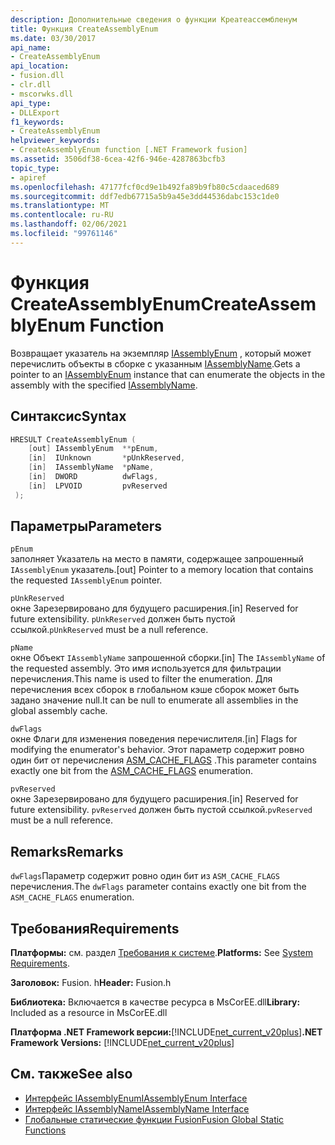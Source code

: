 ```yaml
---
description: Дополнительные сведения о функции Креатеассембленум
title: Функция CreateAssemblyEnum
ms.date: 03/30/2017
api_name:
- CreateAssemblyEnum
api_location:
- fusion.dll
- clr.dll
- mscorwks.dll
api_type:
- DLLExport
f1_keywords:
- CreateAssemblyEnum
helpviewer_keywords:
- CreateAssemblyEnum function [.NET Framework fusion]
ms.assetid: 3506df38-6cea-42f6-946e-4287863bcfb3
topic_type:
- apiref
ms.openlocfilehash: 47177fcf0cd9e1b492fa89b9fb80c5cdaaced689
ms.sourcegitcommit: ddf7edb67715a5b9a45e3dd44536dabc153c1de0
ms.translationtype: MT
ms.contentlocale: ru-RU
ms.lasthandoff: 02/06/2021
ms.locfileid: "99761146"
---
```

# <a name="createassemblyenum-function"></a><span data-ttu-id="408f2-103">Функция CreateAssemblyEnum</span><span class="sxs-lookup"><span data-stu-id="408f2-103">CreateAssemblyEnum Function</span></span>

<span data-ttu-id="408f2-104">Возвращает указатель на экземпляр [IAssemblyEnum](iassemblyenum-interface.md) , который может перечислить объекты в сборке с указанным [IAssemblyName](iassemblyname-interface.md).</span><span class="sxs-lookup"><span data-stu-id="408f2-104">Gets a pointer to an [IAssemblyEnum](iassemblyenum-interface.md) instance that can enumerate the objects in the assembly with the specified [IAssemblyName](iassemblyname-interface.md).</span></span>  
  
## <a name="syntax"></a><span data-ttu-id="408f2-105">Синтаксис</span><span class="sxs-lookup"><span data-stu-id="408f2-105">Syntax</span></span>  
  
```cpp  
HRESULT CreateAssemblyEnum (  
    [out] IAssemblyEnum  **pEnum,  
    [in]  IUnknown       *pUnkReserved,  
    [in]  IAssemblyName  *pName,  
    [in]  DWORD          dwFlags,  
    [in]  LPVOID         pvReserved  
 );  
```  
  
## <a name="parameters"></a><span data-ttu-id="408f2-106">Параметры</span><span class="sxs-lookup"><span data-stu-id="408f2-106">Parameters</span></span>  

 `pEnum`  
 <span data-ttu-id="408f2-107">заполняет Указатель на место в памяти, содержащее запрошенный `IAssemblyEnum` указатель.</span><span class="sxs-lookup"><span data-stu-id="408f2-107">[out] Pointer to a memory location that contains the requested `IAssemblyEnum` pointer.</span></span>  
  
 `pUnkReserved`  
 <span data-ttu-id="408f2-108">окне Зарезервировано для будущего расширения.</span><span class="sxs-lookup"><span data-stu-id="408f2-108">[in] Reserved for future extensibility.</span></span> <span data-ttu-id="408f2-109">`pUnkReserved` должен быть пустой ссылкой.</span><span class="sxs-lookup"><span data-stu-id="408f2-109">`pUnkReserved` must be a null reference.</span></span>  
  
 `pName`  
 <span data-ttu-id="408f2-110">окне Объект `IAssemblyName` запрошенной сборки.</span><span class="sxs-lookup"><span data-stu-id="408f2-110">[in] The `IAssemblyName` of the requested assembly.</span></span> <span data-ttu-id="408f2-111">Это имя используется для фильтрации перечисления.</span><span class="sxs-lookup"><span data-stu-id="408f2-111">This name is used to filter the enumeration.</span></span> <span data-ttu-id="408f2-112">Для перечисления всех сборок в глобальном кэше сборок может быть задано значение null.</span><span class="sxs-lookup"><span data-stu-id="408f2-112">It can be null to enumerate all assemblies in the global assembly cache.</span></span>  
  
 `dwFlags`  
 <span data-ttu-id="408f2-113">окне Флаги для изменения поведения перечислителя.</span><span class="sxs-lookup"><span data-stu-id="408f2-113">[in] Flags for modifying the enumerator's behavior.</span></span> <span data-ttu-id="408f2-114">Этот параметр содержит ровно один бит от перечисления [ASM_CACHE_FLAGS](asm-cache-flags-enumeration.md) .</span><span class="sxs-lookup"><span data-stu-id="408f2-114">This parameter contains exactly one bit from the [ASM_CACHE_FLAGS](asm-cache-flags-enumeration.md) enumeration.</span></span>  
  
 `pvReserved`  
 <span data-ttu-id="408f2-115">окне Зарезервировано для будущего расширения.</span><span class="sxs-lookup"><span data-stu-id="408f2-115">[in] Reserved for future extensibility.</span></span> <span data-ttu-id="408f2-116">`pvReserved` должен быть пустой ссылкой.</span><span class="sxs-lookup"><span data-stu-id="408f2-116">`pvReserved` must be a null reference.</span></span>  
  
## <a name="remarks"></a><span data-ttu-id="408f2-117">Remarks</span><span class="sxs-lookup"><span data-stu-id="408f2-117">Remarks</span></span>  

 <span data-ttu-id="408f2-118">`dwFlags`Параметр содержит ровно один бит из `ASM_CACHE_FLAGS` перечисления.</span><span class="sxs-lookup"><span data-stu-id="408f2-118">The `dwFlags` parameter contains exactly one bit from the `ASM_CACHE_FLAGS` enumeration.</span></span>  
  
## <a name="requirements"></a><span data-ttu-id="408f2-119">Требования</span><span class="sxs-lookup"><span data-stu-id="408f2-119">Requirements</span></span>  

 <span data-ttu-id="408f2-120">**Платформы:** см. раздел [Требования к системе](../../get-started/system-requirements.md).</span><span class="sxs-lookup"><span data-stu-id="408f2-120">**Platforms:** See [System Requirements](../../get-started/system-requirements.md).</span></span>  
  
 <span data-ttu-id="408f2-121">**Заголовок:** Fusion. h</span><span class="sxs-lookup"><span data-stu-id="408f2-121">**Header:** Fusion.h</span></span>  
  
 <span data-ttu-id="408f2-122">**Библиотека:** Включается в качестве ресурса в MsCorEE.dll</span><span class="sxs-lookup"><span data-stu-id="408f2-122">**Library:** Included as a resource in MsCorEE.dll</span></span>  
  
 <span data-ttu-id="408f2-123">**Платформа .NET Framework версии:**[!INCLUDE[net_current_v20plus](../../../../includes/net-current-v20plus-md.md)]</span><span class="sxs-lookup"><span data-stu-id="408f2-123">**.NET Framework Versions:** [!INCLUDE[net_current_v20plus](../../../../includes/net-current-v20plus-md.md)]</span></span>  
  
## <a name="see-also"></a><span data-ttu-id="408f2-124">См. также</span><span class="sxs-lookup"><span data-stu-id="408f2-124">See also</span></span>

- [<span data-ttu-id="408f2-125">Интерфейс IAssemblyEnum</span><span class="sxs-lookup"><span data-stu-id="408f2-125">IAssemblyEnum Interface</span></span>](iassemblyenum-interface.md)
- [<span data-ttu-id="408f2-126">Интерфейс IAssemblyName</span><span class="sxs-lookup"><span data-stu-id="408f2-126">IAssemblyName Interface</span></span>](iassemblyname-interface.md)
- [<span data-ttu-id="408f2-127">Глобальные статические функции Fusion</span><span class="sxs-lookup"><span data-stu-id="408f2-127">Fusion Global Static Functions</span></span>](fusion-global-static-functions.md)
